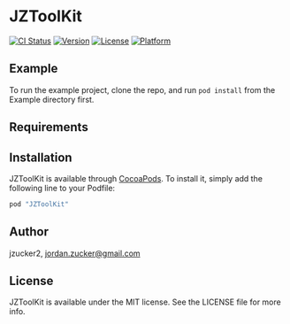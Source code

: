 # JZToolKit

[![CI Status](http://img.shields.io/travis/jzucker2/JZToolKit.svg?style=flat)](https://travis-ci.org/jzucker2/JZToolKit)
[![Version](https://img.shields.io/cocoapods/v/JZToolKit.svg?style=flat)](http://cocoapods.org/pods/JZToolKit)
[![License](https://img.shields.io/cocoapods/l/JZToolKit.svg?style=flat)](http://cocoapods.org/pods/JZToolKit)
[![Platform](https://img.shields.io/cocoapods/p/JZToolKit.svg?style=flat)](http://cocoapods.org/pods/JZToolKit)

## Example

To run the example project, clone the repo, and run `pod install` from the Example directory first.

## Requirements

## Installation

JZToolKit is available through [CocoaPods](http://cocoapods.org). To install
it, simply add the following line to your Podfile:

```ruby
pod "JZToolKit"
```

## Author

jzucker2, jordan.zucker@gmail.com

## License

JZToolKit is available under the MIT license. See the LICENSE file for more info.
